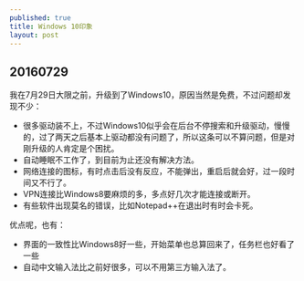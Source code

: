 ```yaml
---
published: true
title: Windows 10印象
layout: post
---
```

## 20160729

我在7月29日大限之前，升级到了Windows10，原因当然是免费，不过问题却发现不少：

- 很多驱动装不上，不过Windows10似乎会在后台不停搜索和升级驱动，慢慢的，过了两天之后基本上驱动都没有问题了，所以这条可以不算问题，但是对刚升级的人肯定是个困扰。
- 自动睡眠不工作了，到目前为止还没有解决方法。
- 网络连接的图标，有时点击后没有反应，不能弹出，重启后就会好，过一段时间又不行了。
- VPN连接比Windows8要麻烦的多，多点好几次才能连接或断开。
- 有些软件出现莫名的错误，比如Notepad++在退出时有时会卡死。

优点呢，也有：

- 界面的一致性比Windows8好一些，开始菜单也总算回来了，任务栏也好看了一些
- 自动中文输入法比之前好很多，可以不用第三方输入法了。